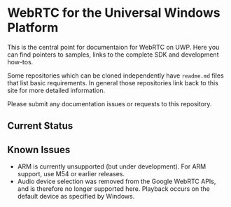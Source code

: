 # WebRTC for the Universal Windows Platform

This is the central point for documentaion for WebRTC on UWP.  Here you can find pointers to samples, links to the complete SDK and development how-tos.

Some repositories which can be cloned independently have `readme.md` files that list basic requirements.  In general those repositories link back to this site for more detailed information.

Please submit any documentation issues or requests to this repository.

## Current Status

## Known Issues

- ARM is currently unsupported (but under development).  For ARM support, use M54 or earlier releases.
- Audio device selection was removed from the Google WebRTC APIs, and is therefore no longer supported here.  Playback occurs on the default device as specified by Windows.